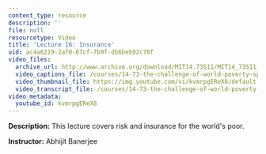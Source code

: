 ```yaml
---
content_type: resource
description: ''
file: null
resourcetype: Video
title: 'Lecture 16: Insurance'
uid: ac4a6219-2af0-67cf-7b9f-db6beb92c70f
video_files:
  archive_url: http://www.archive.org/download/MIT14.73S11/MIT14_73S11_lec16_300k.mp4
  video_captions_file: /courses/14-73-the-challenge-of-world-poverty-spring-2011/08f77688e6dc58979961482bbeded2cb_kvmrpgEReX8.vtt
  video_thumbnail_file: https://img.youtube.com/vi/kvmrpgEReX8/default.jpg
  video_transcript_file: /courses/14-73-the-challenge-of-world-poverty-spring-2011/b6f2c4cf3a0c3312df2e3cfd5f2721c7_kvmrpgEReX8.pdf
video_metadata:
  youtube_id: kvmrpgEReX8
---
```


**Description:** This lecture covers risk and insurance for the world's poor.

**Instructor:** Abhijit Banerjee